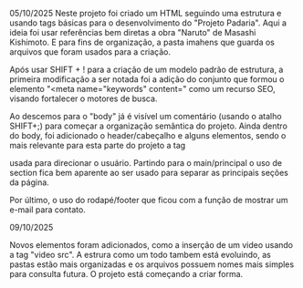 05/10/2025
Neste projeto foi criado um HTML seguindo uma estrutura e usando tags básicas para o desenvolvimento do "Projeto Padaria". Aqui a ideia foi usar referências bem diretas a obra "Naruto" de Masashi Kishimoto. E para fins de organização, a pasta imahens que guarda os arquivos que foram usados para a criação.

Após usar SHIFT + ! para a criação de um modelo padrão de estrutura, a primeira modificação a ser notada foi a adição do conjunto que formou o elemento "<meta name="keywords" content=" como um recurso SEO, visando fortalecer o motores de busca.

Ao descemos para o "body" já é visível um comentário (usando o atalho SHIFT+;) para começar a organização semântica do projeto. Ainda dentro do body, foi adicionado o header/cabeçalho e alguns elementos, sendo o mais relevante para esta parte do projeto a tag <nav> usada para direcionar o usuário. Partindo para o main/principal o uso de section fica bem aparente ao ser usado para separar as principais seções da página.

Por último, o uso do rodapé/footer que ficou com a função de mostrar um e-mail para contato.

09/10/2025

Novos elementos foram adicionados, como a inserção de um video usando a tag "video src". A estrura como um todo tambem está evoluindo, as pastas estão mais organizadas e os arquivos possuem nomes mais simples para consulta futura.
O projeto está começando a criar forma.

